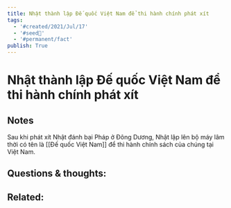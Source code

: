 ```yaml
---
title: Nhật thành lập Đế quốc Việt Nam để thi hành chính phát xít
tags:
  - '#created/2021/Jul/17'
  - '#seed🥜'
  - '#permanent/fact'
publish: True
---
```

# Nhật thành lập Đế quốc Việt Nam để thi hành chính phát xít

## Notes
Sau khi phát xít Nhật đánh bại Pháp ở Đông Dương, Nhật lập lên bộ máy lâm thời có tên là [[Đế quốc Việt Nam]] để thi hành chính sách của chúng tại Việt Nam.

## Questions & thoughts:

## Related:
